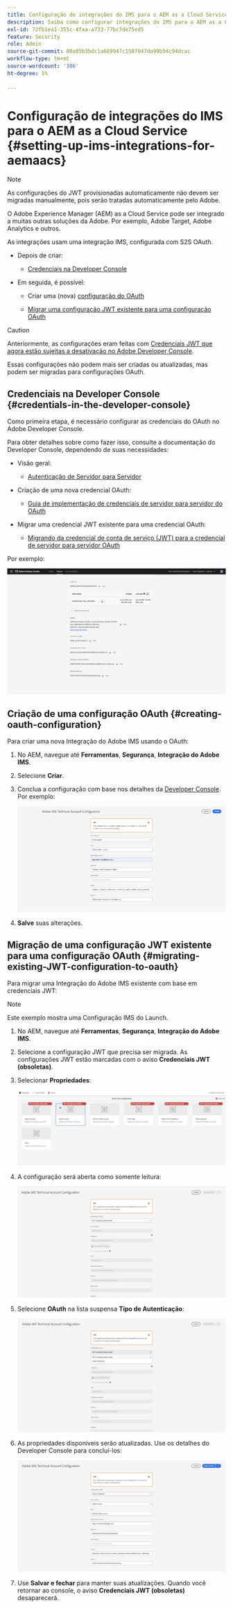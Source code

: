 ```yaml
---
title: Configuração de integrações do IMS para o AEM as a Cloud Service
description: Saiba como configurar integrações do IMS para o AEM as a Cloud Service
exl-id: 72fb1ea1-355c-4faa-a733-77bc7de75ed5
feature: Security
role: Admin
source-git-commit: 00a05b3bdc1a689947c1507847da99b54c94dcac
workflow-type: tm+mt
source-wordcount: '386'
ht-degree: 1%

---
```


# Configuração de integrações do IMS para o AEM as a Cloud Service {#setting-up-ims-integrations-for-aemaacs}

>[!NOTE]
>
>As configurações do JWT provisionadas automaticamente não devem ser migradas manualmente, pois serão tratadas automaticamente pelo Adobe.

O Adobe Experience Manager (AEM) as a Cloud Service pode ser integrado a muitas outras soluções da Adobe. Por exemplo, Adobe Target, Adobe Analytics e outros.

As integrações usam uma integração IMS, configurada com S2S OAuth.

* Depois de criar:

   * [Credenciais na Developer Console](#credentials-in-the-developer-console)

* Em seguida, é possível:

   * Criar uma (nova) [configuração do OAuth](#creating-oauth-configuration)

   * [Migrar uma configuração JWT existente para uma configuração OAuth](#migrating-existing-JWT-configuration-to-oauth)

>[!CAUTION]
>
>Anteriormente, as configurações eram feitas com [Credenciais JWT que agora estão sujeitas a desativação no Adobe Developer Console](/help/security/jwt-credentials-deprecation-in-adobe-developer-console.md).
>
>Essas configurações não podem mais ser criadas ou atualizadas, mas podem ser migradas para configurações OAuth.

## Credenciais na Developer Console {#credentials-in-the-developer-console}

Como primeira etapa, é necessário configurar as credenciais do OAuth no Adobe Developer Console.

Para obter detalhes sobre como fazer isso, consulte a documentação do Developer Console, dependendo de suas necessidades:

* Visão geral:

   * [Autenticação de Servidor para Servidor](https://developer.adobe.com/developer-console/docs/guides/authentication/ServerToServerAuthentication/)

* Criação de uma nova credencial OAuth:

   * [Guia de implementação de credenciais de servidor para servidor do OAuth](https://developer.adobe.com/developer-console/docs/guides/authentication/ServerToServerAuthentication/implementation)

* Migrar uma credencial JWT existente para uma credencial OAuth:

   * [Migrando da credencial de conta de serviço (JWT) para a credencial de servidor para servidor OAuth](https://developer.adobe.com/developer-console/docs/guides/authentication/ServerToServerAuthentication/migration/)

Por exemplo:

![Credencial OAuth na Developer Console](assets/ims-configuration-developer-console.png)

## Criação de uma configuração OAuth {#creating-oauth-configuration}

Para criar uma nova Integração do Adobe IMS usando o OAuth:

1. No AEM, navegue até **Ferramentas**, **Segurança**, **Integração do Adobe IMS**.

1. Selecione **Criar**.

1. Conclua a configuração com base nos detalhes da [Developer Console](https://developer.adobe.com/developer-console/docs/guides/authentication/ServerToServerAuthentication/implementation). Por exemplo:

   ![Criar configuração OAuth](assets/ims-create-oauth-configuration.png)

1. **Salve** suas alterações.

## Migração de uma configuração JWT existente para uma configuração OAuth {#migrating-existing-JWT-configuration-to-oauth}

Para migrar uma Integração do Adobe IMS existente com base em credenciais JWT:

>[!NOTE]
>
>Este exemplo mostra uma Configuração IMS do Launch.

1. No AEM, navegue até **Ferramentas**, **Segurança**, **Integração do Adobe IMS**.

1. Selecione a configuração JWT que precisa ser migrada. As configurações JWT estão marcadas com o aviso **Credenciais JWT (obsoletas)**.

1. Selecionar **Propriedades**:

   ![Selecionar configuração JWT](assets/ims-migrate-jwt-select-configuration.png)

1. A configuração será aberta como somente leitura:

   ![Propriedades de Configuração - Somente Leitura](assets/ims-migrate-jwt-properties-read-only.png)

1. Selecione **OAuth** na lista suspensa **Tipo de Autenticação**:

   ![Selecionar tipo de autenticação](assets/ims-migrate-jwt-authentication-type.png)

1. As propriedades disponíveis serão atualizadas. Use os detalhes do Developer Console para concluí-los:

   ![Detalhes de OAuth completos](assets/ims-migrate-jwt-complete-oauth-details.png)

1. Use **Salvar e fechar** para manter suas atualizações.
Quando você retornar ao console, o aviso **Credenciais JWT (obsoletas)** desaparecerá.
